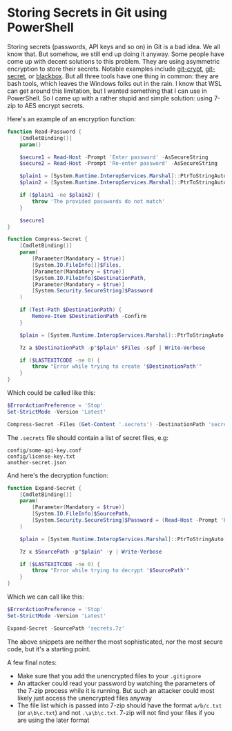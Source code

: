 # Storing Secrets in Git using PowerShell

Storing secrets (passwords, API keys and so on) in Git is a bad idea. We all
know that. But somehow, we still end up doing it anyway. Some people have come
up with decent solutions to this problem. They are using asymmetric encryption
to store their secrets. Notable examples include [git-crypt][git-crypt],
[git-secret][git-secret], or [blackbox][blackbox]. But all three tools have one
thing in common: they are bash tools, which leaves the Windows folks out in the
rain. I know that WSL can get around this limitation, but I wanted something
that I can use in PowerShell. So I came up with a rather stupid and simple
solution: using 7-zip to AES encrypt secrets.

Here's an example of an encryption function:

``` powershell
function Read-Password {
    [CmdletBinding()]
    param()

    $secure1 = Read-Host -Prompt 'Enter password' -AsSecureString
    $secure2 = Read-Host -Prompt 'Re-enter password' -AsSecureString

    $plain1 = [System.Runtime.InteropServices.Marshal]::PtrToStringAuto([System.Runtime.InteropServices.Marshal]::SecureStringToBSTR($secure1))
    $plain2 = [System.Runtime.InteropServices.Marshal]::PtrToStringAuto([System.Runtime.InteropServices.Marshal]::SecureStringToBSTR($secure2))

    if ($plain1 -ne $plain2) {
        throw 'The provided passwords do not match'
    }

    $secure1
}

function Compress-Secret {
    [CmdletBinding()]
    param(
        [Parameter(Mandatory = $true)]
        [System.IO.FileInfo[]]$Files,
        [Parameter(Mandatory = $true)]
        [System.IO.FileInfo]$DestinationPath,
        [Parameter(Mandatory = $true)]
        [System.Security.SecureString]$Password
    )

    if (Test-Path $DestinationPath) {
        Remove-Item $DestinationPath -Confirm
    }

    $plain = [System.Runtime.InteropServices.Marshal]::PtrToStringAuto([System.Runtime.InteropServices.Marshal]::SecureStringToBSTR($Password))

    7z a $DestinationPath -p"$plain" $Files -spf | Write-Verbose

    if ($LASTEXITCODE -ne 0) {
        throw "Error while trying to create '$DestinationPath'"
    }
}
```

Which could be called like this:

``` powershell
$ErrorActionPreference = 'Stop'
Set-StrictMode -Version 'Latest'

Compress-Secret -Files (Get-Content '.secrets') -DestinationPath 'secrets.7z' -Password (Read-Password)
```

The `.secrets` file should contain a list of secret files, e.g:

``` text
config/some-api-key.conf
config/license-key.txt
another-secret.json
```

And here's the decryption function:

``` powershell
function Expand-Secret {
    [CmdletBinding()]
    param(
        [Parameter(Mandatory = $true)]
        [System.IO.FileInfo]$SourcePath,
        [System.Security.SecureString]$Password = (Read-Host -Prompt 'Enter password' -AsSecureString)
    )

    $plain = [System.Runtime.InteropServices.Marshal]::PtrToStringAuto([System.Runtime.InteropServices.Marshal]::SecureStringToBSTR($Password))

    7z x $SourcePath -p"$plain" -y | Write-Verbose

    if ($LASTEXITCODE -ne 0) {
        throw "Error while trying to decrypt '$SourcePath'"
    }
}
```

Which we can call like this:

``` powershell
$ErrorActionPreference = 'Stop'
Set-StrictMode -Version 'Latest'

Expand-Secret -SourcePath 'secrets.7z'
```

The above snippets are neither the most sophisticated, nor the most secure code,
but it's a starting point.

A few final notes:

- Make sure that you add the unencrypted files to your `.gitignore`
- An attacker could read your password by watching the parameters of the 7-zip
  process while it is running. But such an attacker could most likely just
  access the unencrypted files anyway
- The file list which is passed into 7-zip should have the format `a/b/c.txt`
  (or `a\b\c.txt`) and not `.\a\b\c.txt`. 7-zip will not find your files if you
  are using the later format

[git-crypt]: https://github.com/AGWA/git-crypt
[git-secret]: https://git-secret.io/
[blackbox]: https://github.com/StackExchange/blackbox
